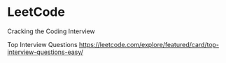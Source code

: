 # LeetCode

Cracking the Coding Interview

Top Interview Questions
https://leetcode.com/explore/featured/card/top-interview-questions-easy/
